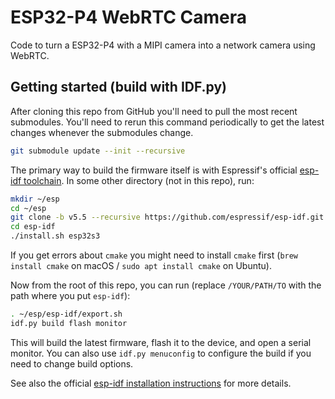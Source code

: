 # ESP32-P4 WebRTC Camera

Code to turn a ESP32-P4 with a MIPI camera into a network camera using WebRTC.

## Getting started (build with IDF.py)

After cloning this repo from GitHub you'll need to pull the most recent submodules. You'll need to rerun this command periodically to get the latest changes whenever the submodules change.

```bash
git submodule update --init --recursive
```

The primary way to build the firmware itself is with Espressif's official [esp-idf toolchain](https://docs.espressif.com/projects/esp-idf/en/latest/esp32/get-started/linux-macos-setup.html). In some other directory (not in this repo), run:

```sh
mkdir ~/esp
cd ~/esp
git clone -b v5.5 --recursive https://github.com/espressif/esp-idf.git
cd esp-idf
./install.sh esp32s3
```

If you get errors about `cmake` you might need to install `cmake` first (`brew install cmake` on macOS / `sudo apt install cmake` on Ubuntu).

Now from the root of this repo, you can run (replace `/YOUR/PATH/TO` with the path where you put `esp-idf`):

```sh
. ~/esp/esp-idf/export.sh
idf.py build flash monitor
```

This will build the latest firmware, flash it to the device, and open a serial monitor. You can also use `idf.py menuconfig` to configure the build if you need to change build options.

See also the official [esp-idf installation instructions](https://docs.espressif.com/projects/esp-idf/en/latest/esp32s3/get-started/index.html) for more details.
